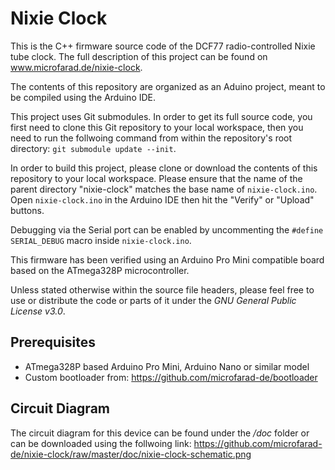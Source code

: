 # Nixie Clock

This is the C++ firmware source code of the DCF77 radio-controlled Nixie tube clock. The full description of this project can be found on www.microfarad.de/nixie-clock.

The contents of this repository are organized as an Aduino project, meant to be compiled using the Arduino IDE. 

This project uses Git submodules. In order to get its full source code, you first need to clone this Git repository to your local workspace, then you need to run the follwoing command from within the repository's root directory: `git submodule update --init`.

In order to build this project, please clone or download the contents of this repository to your local workspace. Please ensure that the name of the parent directory "nixie-clock" matches the base name of `nixie-clock.ino`. Open `nixie-clock.ino` in the Arduino IDE then hit the "Verify" or "Upload" buttons.

Debugging via the Serial port can be enabled by uncommenting the `#define SERIAL_DEBUG` macro inside `nixie-clock.ino`.

This firmware has been verified using an Arduino Pro Mini compatible board based on the ATmega328P microcontroller.

Unless stated otherwise within the source file headers, please feel free to use or distribute the code or parts of it under the *GNU General Public License v3.0*.

## Prerequisites

* ATmega328P based Arduino Pro Mini, Arduino Nano or similar model
* Custom bootloader from: https://github.com/microfarad-de/bootloader

## Circuit Diagram

The circuit diagram for this device can be found under the */doc* folder or can be downloaded using the follwoing link:
https://github.com/microfarad-de/nixie-clock/raw/master/doc/nixie-clock-schematic.png
